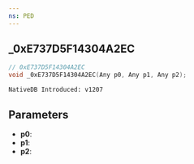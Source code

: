 ```yaml
---
ns: PED
---
```

## _0xE737D5F14304A2EC

```c
// 0xE737D5F14304A2EC
void _0xE737D5F14304A2EC(Any p0, Any p1, Any p2);
```

```
NativeDB Introduced: v1207
```

## Parameters
* **p0**:
* **p1**:
* **p2**:
